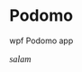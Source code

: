 # Podomo
wpf Podomo app
<p style = "font-family:georgia,garamond,serif;font-size:16px;font-style:italic;">salam</p>
